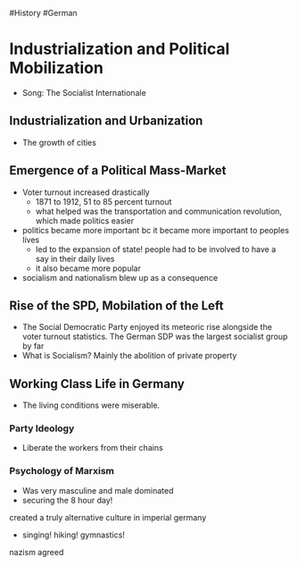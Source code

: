 #History #German

# Industrialization and Political Mobilization
- Song: The Socialist Internationale



## Industrialization and Urbanization
- The growth of cities

## Emergence of a Political Mass-Market
- Voter turnout increased drastically
	- 1871 to 1912, 51 to 85 percent turnout
	- what helped was the transportation and communication revolution, which made politics easier
- politics became more important bc it became more important to peoples lives
	- led to the expansion of state! people had to be involved to have a say in their daily lives
	- it also became more popular
- socialism and nationalism blew up as a consequence

## Rise of the SPD, Mobilation of the Left
- The Social Democratic Party enjoyed its meteoric rise alongside the voter turnout statistics. The German SDP was the largest socialist group by far
- What is Socialism? Mainly the abolition of private property

## Working Class Life in Germany
- The living conditions were miserable.

### Party Ideology 
- Liberate the workers from their chains

### Psychology of Marxism
- Was very masculine and male dominated
- securing the 8 hour day!

created a truly alternative culture in imperial germany
- singing! hiking! gymnastics!

nazism agreed 